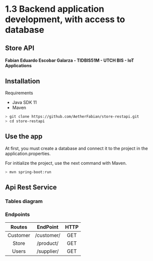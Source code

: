 # 1.3 Backend application development, with access to database
## Store API

#### Fabian Eduardo Escobar Galarza - TIDBIS51M - UTCH BIS - IoT Applications

## Installation
Requirements
- Java SDK 11
- Maven

```bash
> git clone https://github.com/AetherFabian/store-restapi.git
> cd store-restapi
```

## Use the app

At first, you must create a database and connect it to the project in the application.properties. 

For initialize the project, use the next command with Maven.

```bash
> mvn spring-boot:run
```

## Api Rest Service

### Tables diagram


### Endpoints
|  Routes  |   EndPoint     |  HTTP   |
| :------: | :------------: | :-----: |
| Customer |  /customer/    |  GET    |
| Store    |  /product/     |  GET    |
| Users    |  /supplier/    |  GET    |



